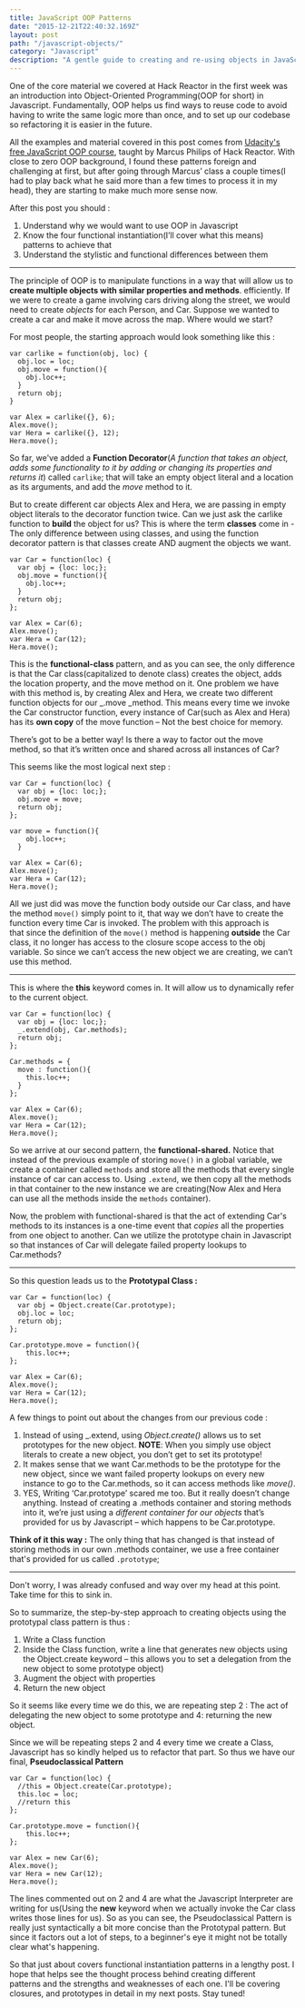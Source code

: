 ```yaml
---
title: JavaScript OOP Patterns
date: "2015-12-21T22:40:32.169Z"
layout: post
path: "/javascript-objects/"
category: "Javascript"
description: "A gentle guide to creating and re-using objects in JavaScript"
---
```


One of the core material we covered at Hack Reactor in the first week was an introduction into Object-Oriented Programming(OOP for short) in Javascript. Fundamentally, OOP helps us find ways to reuse code to avoid having to write the same logic more than once, and to set up our codebase so refactoring it is easier in the future.

All the examples and material covered in this post comes from [Udacity's free JavaScript OOP course](https://www.udacity.com/wiki/ud015), taught by Marcus Philips of Hack Reactor. With close to zero OOP background, I found these patterns foreign and challenging at first, but after going through Marcus&#8217; class a couple times(I had to play back what he said more than a few times to process it in my head), they are starting to make much more sense now.

After this post you should :

  1. Understand why we would want to use OOP in Javascript
  2. Know the four functional instantiation(I&#8217;ll cover what this means) patterns to achieve that
  3. Understand the stylistic and functional differences between them

---

The principle of OOP is to manipulate functions in a way that will allow us to **create multiple objects with similar properties and methods**. efficiently. If we were to create a game involving cars driving along the street, we would need to create _objects_ for each Person, and Car. Suppose we wanted to create a car and make it move across the map. Where would we start?

For most people, the starting approach would look something like this :

```
var carlike = function(obj, loc) {
  obj.loc = loc;
  obj.move = function(){
    obj.loc++;
  }
  return obj;
}

var Alex = carlike({}, 6);
Alex.move();
var Hera = carlike({}, 12);
Hera.move();
```

So far, we've added a **Function Decorator**(*A function that takes an object, adds some functionality to it by adding or changing its properties and returns it*) called `carlike`; that will take an empty object literal and a location as its arguments, and add the _move_ method to it.

But to create different car objects Alex and Hera, we are passing in empty object literals to the decorator function twice. Can we just ask the carlike function to **build** the object for us? This is where the term **classes** come in - The only difference between using classes, and using the function decorator pattern is that classes create AND augment the objects we want.

```
var Car = function(loc) {
  var obj = {loc: loc;};
  obj.move = function(){
    obj.loc++;
  }
  return obj;
};

var Alex = Car(6);
Alex.move();
var Hera = Car(12);
Hera.move();
```

This is the **functional-class** pattern, and as you can see, the only difference is that the Car class(capitalized to denote class) creates the object, adds the location property, and the move method on it. One problem we have with this method is, by creating Alex and Hera, we create two different function objects for our _.move _method. This means every time we invoke the Car constructor function, every instance of Car(such as Alex and Hera) has its **own copy** of the move function &#8211; Not the best choice for memory.

There&#8217;s got to be a better way! Is there a way to factor out the move method, so that it&#8217;s written once and shared across all instances of Car?

This seems like the most logical next step :

```
var Car = function(loc) {
  var obj = {loc: loc;};
  obj.move = move;
  return obj;
};

var move = function(){
    obj.loc++;
  }

var Alex = Car(6);
Alex.move();
var Hera = Car(12);
Hera.move();
```

All we just did was move the function body outside our Car class, and have the method `move()` simply point to it, that way we don&#8217;t have to create the function every time Car is invoked. The problem with this approach is that since the definition of the `move()` method is happening **outside** the Car class, it no longer has access to the closure scope access to the obj variable. So since we can&#8217;t access the new object we are creating, we can&#8217;t use this method.

---

This is where the **this** keyword comes in. It will allow us to dynamically refer to the current object.

```
var Car = function(loc) {
  var obj = {loc: loc;};
  _.extend(obj, Car.methods);
  return obj;
};

Car.methods = {
  move : function(){
    this.loc++;
  }
};

var Alex = Car(6);
Alex.move();
var Hera = Car(12);
Hera.move();
```

So we arrive at our second pattern, the **functional-shared.** Notice that instead of the previous example of storing `move()` in a global variable, we create a container called `methods` and store all the methods that every single instance of car can access to. Using `.extend`, we then copy all the methods in that container to the new instance we are creating(Now Alex and Hera can use all the methods inside the `methods` container).

Now, the problem with functional-shared is that the act of extending Car's methods to its instances is a one-time event that _copies_ all the properties from one object to another. Can we utilize the prototype chain in Javascript so that instances of Car will delegate failed property lookups to Car.methods?

---

So this question leads us to the **Prototypal Class :**

```
var Car = function(loc) {
  var obj = Object.create(Car.prototype);
  obj.loc = loc;
  return obj;
};

Car.prototype.move = function(){
    this.loc++;
};

var Alex = Car(6);
Alex.move();
var Hera = Car(12);
Hera.move();
```

A few things to point out about the changes from our previous code :

1. Instead of using _.extend, using _Object.create()_ allows us to set prototypes for the new object. **NOTE**: When you simply use object literals to create a new object, you don&#8217;t get to set its prototype!
2. It makes sense that we want Car.methods to be the prototype for the new object, since we want failed property lookups on every new instance to go to the Car.methods, so it can access methods like _move()_.
3. YES, Writing &#8216;Car.prototype&#8217; scared me too. But it really doesn&#8217;t change anything. Instead of creating a .methods container and storing methods into it, we&#8217;re just using a _different container for our objects_ that&#8217;s provided for us by Javascript &#8211; which happens to be Car.prototype.

**Think of it this way :** The only thing that has changed is that instead of storing methods in our own .methods container, we use a free container that's provided for us called `.prototype`;

---

Don't worry, I was already confused and way over my head at this point. Take time for this to sink in.

So to summarize, the step-by-step approach to creating objects using the prototypal class pattern is thus :

  1. Write a Class function
  2. Inside the Class function, write a line that generates new objects using the Object.create keyword &#8211; this allows you to set a delegation from the new object to some prototype object)
  3. Augment the object with properties
  4. Return the new object

So it seems like every time we do this, we are repeating step 2 : The act of delegating the new object to some prototype and 4: returning the new object.


Since we will be repeating steps 2 and 4 every time we create a Class, Javascript has so kindly helped us to refactor that part. So thus we have our final, **Pseudoclassical Pattern**

```
var Car = function(loc) {
  //this = Object.create(Car.prototype);
  this.loc = loc;
  //return this
};

Car.prototype.move = function(){
    this.loc++;
};

var Alex = new Car(6);
Alex.move();
var Hera = new Car(12);
Hera.move();
```

The lines commented out on 2 and 4 are what the Javascript Interpreter are writing for us(Using the **new** keyword when we actually invoke the Car class writes those lines for us). So as you can see, the Pseudoclassical Pattern is really just syntactically a bit more concise than the Prototypal pattern. But since it factors out a lot of steps, to a beginner's eye it might not be totally clear what's happening.

So that just about covers functional instantiation patterns in a lengthy post. I hope that helps see the thought process behind creating different patterns and the strengths and weaknesses of each one. I'll be covering closures, and prototypes in detail in my next posts. Stay tuned!